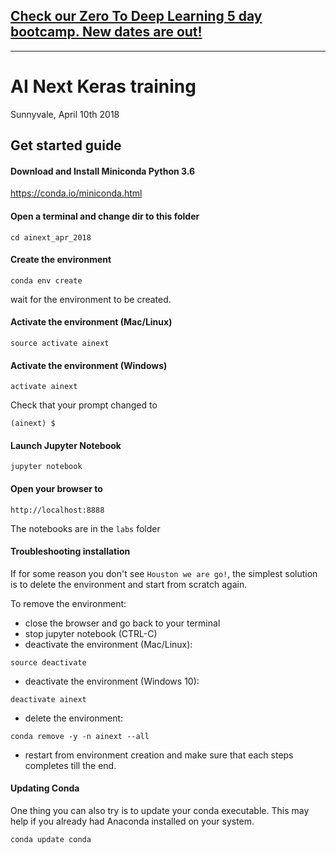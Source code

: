 ## [Check our Zero To Deep Learning 5 day bootcamp. New dates are out!](https://www.zerotodeeplearning.com)

----

# AI Next Keras training

Sunnyvale, April 10th 2018


## Get started guide

#### Download and Install Miniconda Python 3.6

https://conda.io/miniconda.html

#### Open a terminal and change dir to this folder

```
cd ainext_apr_2018
```

#### Create the environment

```
conda env create
```

wait for the environment to be created.

#### Activate the environment (Mac/Linux)
```
source activate ainext
```

#### Activate the environment (Windows)
```
activate ainext
```

Check that your prompt changed to

```
(ainext) $
```

#### Launch Jupyter Notebook

```
jupyter notebook
```

#### Open your browser to

```
http://localhost:8888
```

The notebooks are in the `labs` folder



#### Troubleshooting installation
If for some reason you don't see `Houston we are go!`, the simplest solution is to delete the environment and start from scratch again.

To remove the environment:

- close the browser and go back to your terminal
- stop jupyter notebook (CTRL-C)
- deactivate the environment (Mac/Linux):

```
source deactivate
```

- deactivate the environment (Windows 10):

```
deactivate ainext
```

- delete the environment:

```
conda remove -y -n ainext --all
```

- restart from environment creation and make sure that each steps completes till the end.

#### Updating Conda

One thing you can also try is to update your conda executable. This may help if you already had Anaconda installed on your system.

```
conda update conda
```
